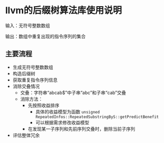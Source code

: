 # llvm的后缀树算法库使用说明

输入：无符号整数数组

输出：数组中重复出现的指令序列的集合

## 主要流程

- 生成无符号整数数组
- 构造后缀树
- 获取重复指令序列信息
- 消除交叠情况
  - 交叠：字符串“abcab$”中子串“abc”和子串“cab”交叠
  - 消除方法：
    - 先按照收益排序
      - 具体的收益模型为函数 `unsigned RepeatedInfos::RepeatedSubstringByS::getPredictBenefit`
      - 可以根据需求修改收益模型
    - 在发现某一子序列和先前序列交叠时，删除当前子序列
- 评估整体冗余
